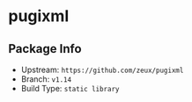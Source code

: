 # pugixml

## Package Info

- Upstream: `https://github.com/zeux/pugixml`
- Branch: `v1.14`
- Build Type: `static library`

